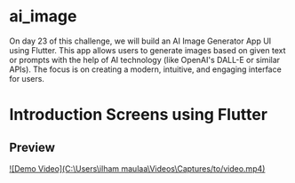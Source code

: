 # ai_image

On day 23 of this challenge, we will build an AI Image Generator App UI using Flutter. This app allows users to generate images based on given text or prompts with the help of AI technology (like OpenAI's DALL-E or similar APIs). The focus is on creating a modern, intuitive, and engaging interface for users.
# Introduction Screens using Flutter

## Preview

[![Demo Video](C:\Users\ilham maulaa\Videos\Captures/to/video.mp4)](https://github.com/user-attachments/assets/0c1ff7a3-e249-4b4f-ad9c-855fc0cfccf5
)
